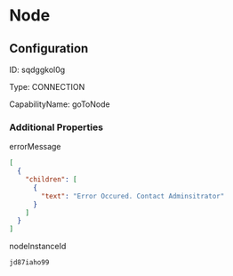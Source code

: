 # Node
## Configuration
ID:  sqdggkol0g

Type: CONNECTION 

CapabilityName: goToNode






### Additional Properties
errorMessage
```json 
[
  {
    "children": [
      {
        "text": "Error Occured. Contact Adminsitrator"
      }
    ]
  }
]
```


nodeInstanceId
```string 
jd87iaho99
```




